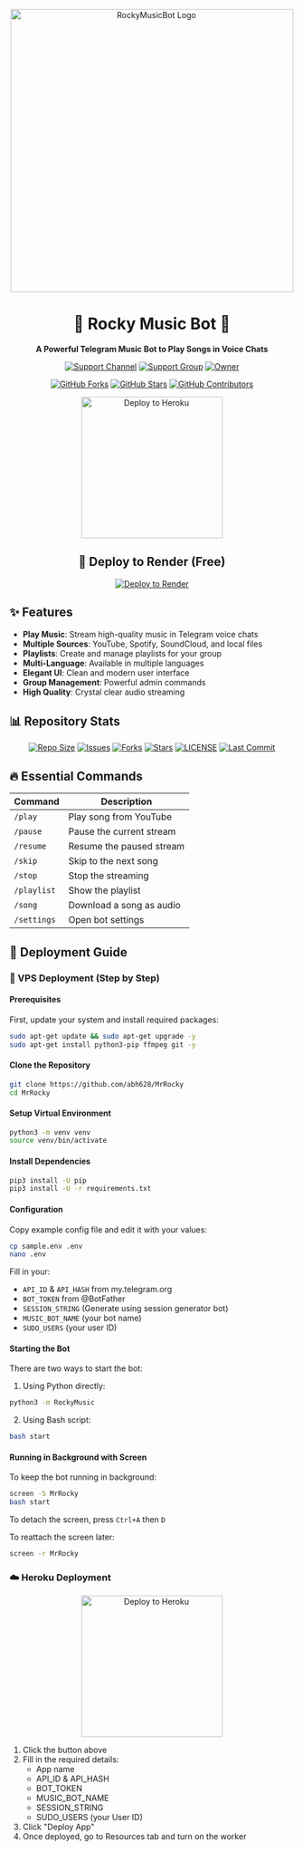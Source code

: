<p align="center">
<img src="[https://files.catbox.moe/fobxgt.jpg](https://files.catbox.moe/fobxgt.jpg)" alt="RockyMusicBot Logo" width="500px">
</p>

<h1 align="center">🎵 Rocky Music Bot 🎵</h1>

<p align="center">
  <b>A Powerful Telegram Music Bot to Play Songs in Voice Chats</b>
</p>

<p align="center">
  <a href="https://t.me/ROCKY_UPDATE"><img src="https://img.shields.io/badge/Support%20Channel-blue?style=for-the-badge&logo=telegram&logoColor=white&link=https://t.me/ROCKY_UPDATE" alt="Support Channel"></a>
  <a href="https://t.me/ROCKY_SUPPORTB"><img src="https://img.shields.io/badge/Support%20Group-blue?style=for-the-badge&logo=telegram&logoColor=white" alt="Support Group"></a>
  <a href="https://t.me/MR_ROCKY_TZ"><img src="https://img.shields.io/badge/Owner-purple?style=for-the-badge&logo=telegram&logoColor=white" alt="Owner"></a>
</p>

<p align="center">
  <a href="https://github.com/abh628/MrRocky/fork"><img src="https://img.shields.io/github/forks/abh628/MrRocky?style=social" alt="GitHub Forks"></a>
  <a href="https://github.com/abh628/MrRocky/stargazers"><img src="https://img.shields.io/github/stars/abh628/MrRocky?style=social" alt="GitHub Stars"></a>
  <a href="https://github.com/abh628/MrRocky/graphs/contributors"><img src="https://img.shields.io/github/contributors/abh628/MrRocky?style=social" alt="GitHub Contributors"></a>
</p>

<p align="center">
<a href="https://dashboard.heroku.com/new?template=https://github.com/abh628/MrRocky"><img src="https://img.shields.io/badge/Deploy%20To%20Heroku-purple?style=for-the-badge&logo=heroku&logoColor=white" width="250px" alt="Deploy to Heroku"></a>
</p>

<h2 align="center">🚀 Deploy to Render (Free)</h2>

<p align="center">
  <a href="https://render.com/deploy?repo=https://github.com/abh628/MrRocky">
    <img src="https://render.com/images/deploy-to-render-button.svg" alt="Deploy to Render">
  </a>
</p>

## ✨ Features

- **Play Music**: Stream high-quality music in Telegram voice chats
- **Multiple Sources**: YouTube, Spotify, SoundCloud, and local files
- **Playlists**: Create and manage playlists for your group
- **Multi-Language**: Available in multiple languages
- **Elegant UI**: Clean and modern user interface
- **Group Management**: Powerful admin commands
- **High Quality**: Crystal clear audio streaming

## 📊 Repository Stats

<p align="center">
  <a href="https://github.com/abh628/RockyMusic"><img src="https://img.shields.io/github/repo-size/abh628/RockyMusic?style=flat-square" alt="Repo Size"></a>
  <a href="https://github.com/abh628/RockyMusic/issues"><img src="https://img.shields.io/github/issues/abh628/RockyMusic?style=flat-square" alt="Issues"></a>
  <a href="https://github.com/abh628/RockyMusic/network/members"><img src="https://img.shields.io/github/forks/abh628/RockyMusic?style=flat-square" alt="Forks"></a>
  <a href="https://github.com/abh628/RockyMusic/stargazers"><img src="https://img.shields.io/github/stars/abh628/RockyMusic?style=flat-square" alt="Stars"></a>
  <a href="https://github.com/abh628/RockyMusic/blob/main/LICENSE"><img src="https://img.shields.io/github/license/abh628/RockyMusic?style=flat-square" alt="LICENSE"></a>
  <a href="https://github.com/abh628/RockyMusic/commits/main"><img src="https://img.shields.io/github/last-commit/abh628/RockyMusic?style=flat-square" alt="Last Commit"></a>
</p>

## 🔥 Essential Commands

| Command | Description |
| --- | --- |
| `/play` | Play song from YouTube |
| `/pause` | Pause the current stream |
| `/resume` | Resume the paused stream |
| `/skip` | Skip to the next song |
| `/stop` | Stop the streaming |
| `/playlist` | Show the playlist |
| `/song` | Download a song as audio |
| `/settings` | Open bot settings |

## 🚀 Deployment Guide

### 🔧 VPS Deployment (Step by Step)

#### Prerequisites

First, update your system and install required packages:

```bash
sudo apt-get update && sudo apt-get upgrade -y
sudo apt-get install python3-pip ffmpeg git -y
```

#### Clone the Repository

```bash
git clone https://github.com/abh628/MrRocky
cd MrRocky
```

#### Setup Virtual Environment

```bash
python3 -m venv venv
source venv/bin/activate
```

#### Install Dependencies

```bash
pip3 install -U pip
pip3 install -U -r requirements.txt
```

#### Configuration

Copy example config file and edit it with your values:

```bash
cp sample.env .env
nano .env
```

Fill in your:
- `API_ID` & `API_HASH` from my.telegram.org
- `BOT_TOKEN` from @BotFather
- `SESSION_STRING` (Generate using session generator bot)
- `MUSIC_BOT_NAME` (your bot name)
- `SUDO_USERS` (your user ID)

#### Starting the Bot

There are two ways to start the bot:

1. Using Python directly:
```bash
python3 -m RockyMusic
```

2. Using Bash script:
```bash
bash start
```

#### Running in Background with Screen

To keep the bot running in background:

```bash
screen -S MrRocky
bash start
```

To detach the screen, press `Ctrl+A` then `D`

To reattach the screen later:
```bash
screen -r MrRocky
```

### ☁️ Heroku Deployment

<p align="center">
<a href="https://dashboard.heroku.com/new?template=https://github.com/abh628/RockyMusic"><img src="https://img.shields.io/badge/Deploy%20To%20Heroku-purple?style=for-the-badge&logo=heroku&logoColor=white" width="250px" alt="Deploy to Heroku"></a>
</p>

1. Click the button above
2. Fill in the required details:
   - App name
   - API_ID & API_HASH
   - BOT_TOKEN
   - MUSIC_BOT_NAME
   - SESSION_STRING
   - SUDO_USERS (your User ID)
3. Click "Deploy App"
4. Once deployed, go to Resources tab and turn on the worker
